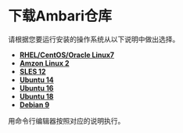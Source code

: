 # 下载Ambari仓库

请根据您要运行安装的操作系统从以下说明中做出选择。

- [**RHEL/CentOS/Oracle Linux7**](./redhat.md)
- [**Amzon Linux 2**](./amazon.md)
- [**SLES 12**](./sles.md)
- [**Ubuntu 14**](./ubuntu14.md)
- [**Ubuntu 16**](./ubuntu16.md)
- [**Ubuntu 18**](./ubuntu18.md)
- [**Debian 9**](./debian.md)

用命令行编辑器按照对应的说明执行。

